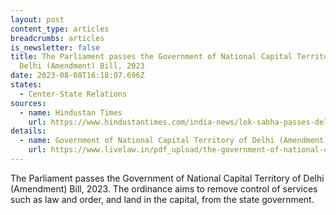 ```yaml
---
layout: post
content_type: articles
breadcrumbs: articles
is_newsletter: false
title: The Parliament passes the Government of National Capital Territory of
  Delhi (Amendment) Bill, 2023
date: 2023-08-08T16:18:07.696Z
states:
  - Center-State Relations
sources:
  - name: Hindustan Times
    url: https://www.hindustantimes.com/india-news/lok-sabha-passes-delhi-ordinance-bill-101691070306865.html
details:
  - name: Government of National Capital Territory of Delhi (Amendment) Bill, 2023
    url: https://www.livelaw.in/pdf_upload/the-government-of-national-capital-territory-of-delhi-amendment-bill-2023-484048.pdf
---
```

The Parliament passes the Government of National Capital Territory of Delhi (Amendment) Bill, 2023. The ordinance aims to remove control of services such as law and order, and land in the capital, from the state government.
